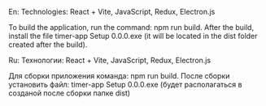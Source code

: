 En:
Technologies: React + Vite, JavaScript, Redux, Electron.js

To build the application, run the command: npm run build.
After the build, install the file timer-app Setup 0.0.0.exe (it will be located in the dist folder created after the build).

Ru:
Технологии: React + Vite, JavaScript, Redux, Electron.js

Для сборки приложения команда: npm run build.
После сборки установить файл: timer-app Setup 0.0.0.exe (будет располагаться в созданой после сборки папке dist)
